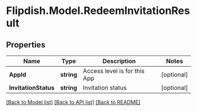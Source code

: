 # Flipdish.Model.RedeemInvitationResult
## Properties

Name | Type | Description | Notes
------------ | ------------- | ------------- | -------------
**AppId** | **string** | Access level is for this App | [optional] 
**InvitationStatus** | **string** | Invitation status | [optional] 

[[Back to Model list]](../README.md#documentation-for-models) [[Back to API list]](../README.md#documentation-for-api-endpoints) [[Back to README]](../README.md)


